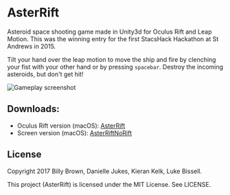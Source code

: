 # AsterRift

Asteroid space shooting game made in Unity3d for Oculus Rift and Leap Motion. This was the winning entry for the first StacsHack Hackathon at St Andrews in 2015.

Tilt your hand over the leap motion to move the ship and fire by clenching your fist with your other hand or by pressing `spacebar`. Destroy the incoming asteroids, but don't get hit!

![Gameplay screenshot](https://wb33.host.cs.st-andrews.ac.uk/AsterRift.png "Gameplay Screenshot")

## Downloads:

- Oculus Rift version (macOS): [AsterRift](https://wb33.host.cs.st-andrews.ac.uk/AsterRift.zip)
- Screen version (macOS): [AsterRiftNoRift](https://wb33.host.cs.st-andrews.ac.uk/AsterRiftNoRift.zip)

## License

Copyright 2017 Billy Brown, Danielle Jukes, Kieran Kelk, Luke Bissell.

This project (AsterRift) is licensed under the MIT License. See LICENSE.
